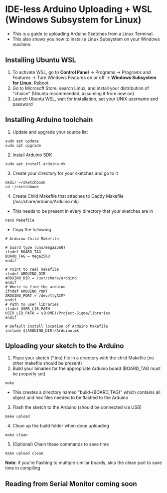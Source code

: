 # IDE-less Arduino Uploading + WSL (Windows Subsystem for Linux)

- This is a guide to uploading Arduino Sketches from a Linux Terminal. 
- This also shows you how to install a Linux Subsystem on your Windows machine.
## Installing Ubuntu WSL

1. To activate WSL, go to **Control Panel** -> Programs -> Programs and Features -> Turn Windows Features on or off -> **Windows Subsystem for Linux**. Reboot.
2. Go to Microsoft Store, search Linux, and install your distribution of "choice" (Ubuntu recommended, assuming it from now on)
3. Launch Ubuntu WSL, wait for installation, set your UNIX username and password

## Installing Arduino toolchain

1. Update and upgrade your source list
  ```
  sudo apt update
  sudo apt upgrade
  ```
2. Install Arduino SDK
  ```
  sudo apt install arduino-mk
  ```
3. Create your directory for your sketches and go to it
  ```
  mkdir ~/sketchbook
  cd ~/sketchbook
  ```
4. Create Child Makefile that attaches to Daddy Makefile (/usr/share/arduino/Arduino.mk)
  - This needs to be present in every directory that your sketches are in
  ```
  nano Makefile
  ```
  - Copy the following
  ```
  # Arduino Child Makefile

  # board type (uno/mega2560)
  ifndef BOARD_TAG
  BOARD_TAG = mega2560
  endif

  # Point to real makefile
  ifndef ARDUINO_DIR
  ARDUINO_DIR = /usr/share/arduino
  endif
  # Where to find the arduino
  ifndef ARDUINO_PORT
  ARDUINO_PORT = /dev/ttyACM*
  endif
  # Path to user libraries
  ifndef USER_LIB_PATH
  USER_LIB_PATH = $(HOME)/Project-Sigma/libraries
  endif

  # Default install location of Arduino Makefile
  include $(ARDUINO_DIR)/Arduino.mk
  ```
## Uploading your sketch to the Arduino

1. Place your sketch (*.ino) file in a directory with the child Makefile (no other makefile should be present)
2. Build your binaries for the appropriate Arduino board (BOARD_TAG must be properly set)
  ```
  make
  ```
- This creates a directory named "build-(BOARD_TAG)" which contains all object and hex files needed to be flashed to the Arduino
3. Flash the sketch to the Arduino (should be connected via USB)
  ```
  make upload
  ```
4. Clean up the build folder when done uploading
  ```
  make clean
  ```
5. (Optional) Chain these commands to save time
  ```
  make upload clean
  ```
  **Note**: if you're flashing to multiple similar boards, skip the clean part to save time in compiling
  
  ## Reading from Serial Monitor coming soon
